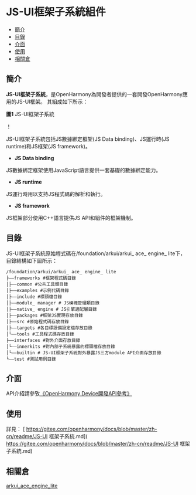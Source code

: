 # JS-UI框架子系統組件<a name="ZH-CN_TOPIC_0000001125689015"></a>

- [簡介](#section11660541593)
- [目錄](#section1464106163817)
- [介面](#section1096322014288)
- [使用](#section1529834174016)
- [相關倉](#section11683135113011)

## 簡介<a name="section11660541593"></a>

**JS-UI框架子系統**，是OpenHarmony為開發者提供的一套開發OpenHarmony應用的JS-UI框架。 其組成如下所示：

**圖1** JS-UI框架子系統<a name="fig11520531310"></a>

！ [](figures/JS-UI框架子系統.png"JS-UI框架子系統")

JS-UI框架子系統包括JS數據綁定框架(JS Data binding)、JS運行時(JS runtime)和JS框架(JS framework)。

- **JS Data binding**

JS數據綁定框架使用JavaScript語言提供一套基礎的數據綁定能力。

- **JS runtime**

JS運行時用以支持JS程式碼的解析和執行。

- **JS framework**

JS框架部分使用C++語言提供JS API和組件的框架機制。

## 目錄<a name="section1464106163817"></a>

JS-UI框架子系統原始程式碼在/foundation/arkui/arkui\_ ace\_ engine\_ lite下，目錄結構如下圖所示：

```
/foundation/arkui/arkui_ ace_ engine_ lite
├——frameworks #框架程式碼目錄
│├——common #公共工具類目錄
│├——examples #示例代碼目錄
│├——include #標頭檔目錄
│├——module_ manager # JS模塊管理類目錄
│├——native_ engine # JS引擎適配層目錄
│├——packages #框架JS實現存放目錄
│├——src #原始程式碼存放目錄
│├——targets #各目標設備設定檔存放目錄
│└——tools #工具程式碼存放目錄
├——interfaces #對外介面存放目錄
│└——innerkits #對內部子系統暴露的標頭檔存放目錄
│└——builtin # JS-UI框架子系統對外暴露JS三方module API介面存放目錄
└——test #測試用例目錄
```

## 介面<a name="section1096322014288"></a>

API介紹請參攷[《OpenHarmony Device開發API參考》]( https://device.harmonyos.com/cn/docs/develop/apiref/js-framework-file-0000000000611396 )

## 使用<a name="section1529834174016"></a>

詳見：
[ https://gitee.com/openharmony/docs/blob/master/zh-cn/readme/JS-UI 框架子系統.md]( https://gitee.com/openharmony/docs/blob/master/zh-cn/readme/JS-UI 框架子系統.md)

## 相關倉<a name="section11683135113011"></a>

[arkui\_ace\_engine\_lite]( https://gitee.com/openharmony/arkui_ace_engine_lite )
